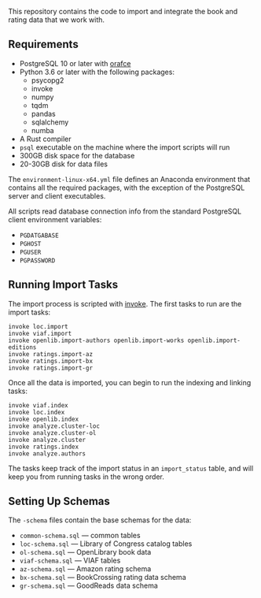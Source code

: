 This repository contains the code to import and integrate the book and rating data that we work with.

## Requirements

- PostgreSQL 10 or later with [orafce](https://github.com/orafce/orafce)
- Python 3.6 or later with the following packages:
    - psycopg2
    - invoke
    - numpy
    - tqdm
    - pandas
    - sqlalchemy
    - numba
- A Rust compiler
- `psql` executable on the machine where the import scripts will run
- 300GB disk space for the database
- 20-30GB disk for data files

The `environment-linux-x64.yml` file defines an Anaconda environment that contains all the required
packages, with the exception of the PostgreSQL server and client executables.

All scripts read database connection info from the standard PostgreSQL client environment variables:

- `PGDATGABASE`
- `PGHOST`
- `PGUSER`
- `PGPASSWORD`

## Running Import Tasks

The import process is scripted with [invoke](http://www.pyinvoke.org).  The first tasks to run are
the import tasks:

    invoke loc.import
    invoke viaf.import
    invoke openlib.import-authors openlib.import-works openlib.import-editions
    invoke ratings.import-az
    invoke ratings.import-bx
    invoke ratings.import-gr

Once all the data is imported, you can begin to run the indexing and linking tasks:

    invoke viaf.index
    invoke loc.index
    invoke openlib.index
    invoke analyze.cluster-loc
    invoke analyze.cluster-ol
    invoke analyze.cluster
    invoke ratings.index
    invoke analyze.authors

The tasks keep track of the import status in an `import_status` table, and will
keep you from running tasks in the wrong order.

## Setting Up Schemas

The `-schema` files contain the base schemas for the data:

- `common-schema.sql` — common tables
- `loc-schema.sql` — Library of Congress catalog tables
- `ol-schema.sql` — OpenLibrary book data
- `viaf-schema.sql` — VIAF tables
- `az-schema.sql` — Amazon rating schema
- `bx-schema.sql` — BookCrossing rating data schema
- `gr-schema.sql` — GoodReads data schema
